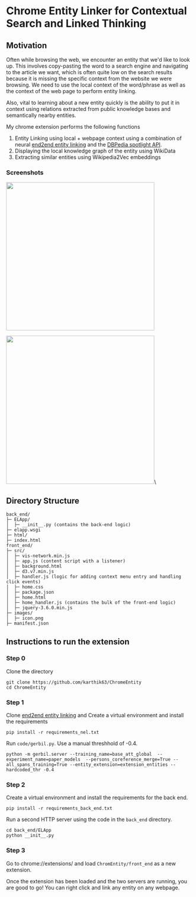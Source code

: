 # Chrome Entity Linker for Contextual Search and Linked Thinking

## Motivation
Often while browsing the web, we encounter an entity that we'd like to look up. This involves copy-pasting the word to a search engine and navigating to the article we want, which is often quite low on the search results because it is missing the specific context from the website we were browsing. We need to use the local context of the word/phrase as well as the context of the web page to perform entity linking. 

Also, vital to learning about a new entity quickly is the ability to put it in context using relations extracted from public knowledge bases and semantically nearby entities.

My chrome extension performs the following functions
1. Entity Linking using local + webpage context using a combination of neural [end2end entity linking](https://github.com/dalab/end2end_neural_el) and the [DBPedia spotlight API](https://www.dbpedia-spotlight.org/).
2. Displaying the local knowledge graph of the entity using WikiData
3. Extracting similar entities using Wikipedia2Vec embeddings

### Screenshots
<img src="https://user-images.githubusercontent.com/18640459/145547057-c8efa310-4922-40c0-a646-96853f5cddf3.png" width="400">

<img src="https://user-images.githubusercontent.com/18640459/145547077-0f4ec194-4232-405a-9aa5-f26245a1eb10.png" width="400">\

## Directory Structure
```
back_end/
├─ ELApp/
│  ├─ __init__.py (contains the back-end logic)
├─ elapp.wsgi
├─ html/
├─ index.html
front_end/
├─ src/
│  ├─ vis-network.min.js
│  ├─ app.js (content script with a listener)
│  ├─ background.html
│  ├─ d3.v7.min.js
│  ├─ handler.js (logic for adding context menu entry and handling click events)
│  ├─ home.css
│  ├─ package.json
│  ├─ home.html
│  ├─ home_handler.js (contains the bulk of the front-end logic)
│  ├─ jquery-3.6.0.min.js
├─ images/
│  ├─ icon.png
├─ manifest.json
```

## Instructions to run the extension
### Step 0
Clone the directory
```
git clone https://github.com/karthik63/ChromeEntity
cd ChromeEntity
```

### Step 1
Clone [end2end entity linking](https://github.com/dalab/end2end_neural_el) and 
Create a virtual environment and install the requirements
```
pip install -r requirements_nel.txt
```

Run `code/gerbil.py`. Use a manual threshhold of -0.4.
```
python -m gerbil.server --training_name=base_att_global  --experiment_name=paper_models  --persons_coreference_merge=True --all_spans_training=True --entity_extension=extension_entities --hardcoded_thr -0.4
```

### Step 2
Create a virtual environment and install the requirements for the back end.
```
pip install -r requirements_back_end.txt
```
Run a second HTTP server using the code in the `back_end` directory.
```
cd back_end/ELApp
python __init__.py
```

### Step 3
Go to chrome://extensions/ and load `ChromEntity/front_end` as a new extension.

Once the extension has been loaded and the two servers are running, you are good to go! You can right click and link any entity on any webpage.
